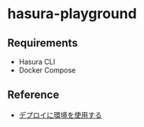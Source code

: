 # hasura-playground

## Requirements

- Hasura CLI
- Docker Compose

## Reference

- [デプロイに環境を使用する](https://docs.github.com/ja/actions/deployment/targeting-different-environments/using-environments-for-deployment)

